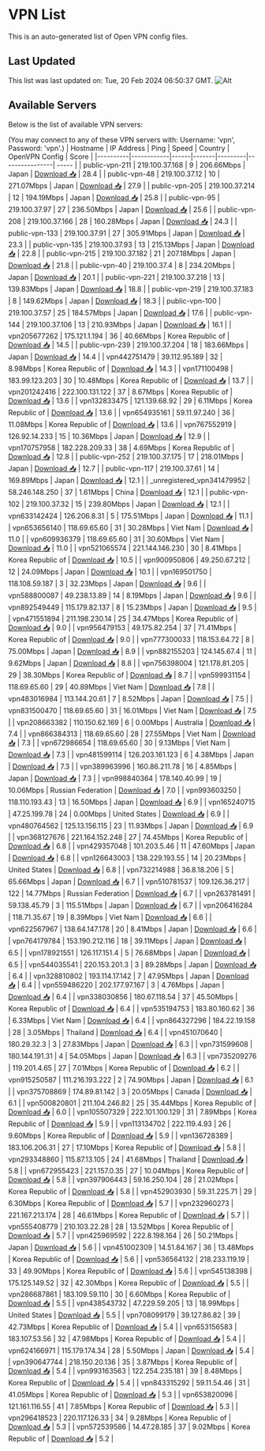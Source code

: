 # VPN List

This is an auto-generated list of Open VPN config files.

## Last Updated

This list was last updated on: Tue, 20 Feb 2024 06:50:37 GMT.
![Alt](https://repobeats.axiom.co/api/embed/186b98318ef1479477931607c1ad7d823f12451f.svg "Repobeats analytics image")

## Available Servers

Below is the list of available VPN servers:

(You may connect to any of these VPN servers with: Username: 'vpn', Password: 'vpn'.)
| Hostname | IP Address | Ping | Speed | Country | OpenVPN Config | Score |
|----------|------------|------|-------|---------|----------------| ----- |
| public-vpn-211 | 219.100.37.168 | 9 | 206.66Mbps | Japan | [Download 📥](./configs/server_0_JP.ovpn) | 28.4 |
| public-vpn-48 | 219.100.37.12 | 10 | 271.07Mbps | Japan | [Download 📥](./configs/server_1_JP.ovpn) | 27.9 |
| public-vpn-205 | 219.100.37.214 | 12 | 194.19Mbps | Japan | [Download 📥](./configs/server_2_JP.ovpn) | 25.8 |
| public-vpn-95 | 219.100.37.97 | 27 | 236.50Mbps | Japan | [Download 📥](./configs/server_3_JP.ovpn) | 25.6 |
| public-vpn-208 | 219.100.37.166 | 28 | 160.28Mbps | Japan | [Download 📥](./configs/server_4_JP.ovpn) | 24.3 |
| public-vpn-133 | 219.100.37.91 | 27 | 305.91Mbps | Japan | [Download 📥](./configs/server_5_JP.ovpn) | 23.3 |
| public-vpn-135 | 219.100.37.93 | 13 | 215.13Mbps | Japan | [Download 📥](./configs/server_6_JP.ovpn) | 22.8 |
| public-vpn-215 | 219.100.37.182 | 21 | 207.18Mbps | Japan | [Download 📥](./configs/server_7_JP.ovpn) | 21.8 |
| public-vpn-40 | 219.100.37.4 | 8 | 234.20Mbps | Japan | [Download 📥](./configs/server_8_JP.ovpn) | 20.1 |
| public-vpn-221 | 219.100.37.218 | 13 | 139.83Mbps | Japan | [Download 📥](./configs/server_9_JP.ovpn) | 18.8 |
| public-vpn-219 | 219.100.37.183 | 8 | 149.62Mbps | Japan | [Download 📥](./configs/server_10_JP.ovpn) | 18.3 |
| public-vpn-100 | 219.100.37.57 | 25 | 184.57Mbps | Japan | [Download 📥](./configs/server_11_JP.ovpn) | 17.6 |
| public-vpn-144 | 219.100.37.106 | 13 | 210.93Mbps | Japan | [Download 📥](./configs/server_12_JP.ovpn) | 16.1 |
| vpn205677262 | 175.121.1.194 | 36 | 40.66Mbps | Korea Republic of | [Download 📥](./configs/server_13_KR.ovpn) | 14.5 |
| public-vpn-239 | 219.100.37.204 | 18 | 183.66Mbps | Japan | [Download 📥](./configs/server_14_JP.ovpn) | 14.4 |
| vpn442751479 | 39.112.95.189 | 32 | 8.98Mbps | Korea Republic of | [Download 📥](./configs/server_15_KR.ovpn) | 14.3 |
| vpn171100498 | 183.99.123.203 | 30 | 10.48Mbps | Korea Republic of | [Download 📥](./configs/server_16_KR.ovpn) | 13.7 |
| vpn201242416 | 222.100.131.122 | 37 | 8.67Mbps | Korea Republic of | [Download 📥](./configs/server_17_KR.ovpn) | 13.6 |
| vpn132833475 | 121.139.68.92 | 29 | 6.11Mbps | Korea Republic of | [Download 📥](./configs/server_18_KR.ovpn) | 13.6 |
| vpn654935161 | 59.11.97.240 | 36 | 11.08Mbps | Korea Republic of | [Download 📥](./configs/server_19_KR.ovpn) | 13.6 |
| vpn767552919 | 126.92.14.233 | 15 | 10.36Mbps | Japan | [Download 📥](./configs/server_20_JP.ovpn) | 12.9 |
| vpn170757958 | 182.228.209.33 | 38 | 4.69Mbps | Korea Republic of | [Download 📥](./configs/server_21_KR.ovpn) | 12.8 |
| public-vpn-252 | 219.100.37.175 | 17 | 218.01Mbps | Japan | [Download 📥](./configs/server_22_JP.ovpn) | 12.7 |
| public-vpn-117 | 219.100.37.61 | 14 | 169.89Mbps | Japan | [Download 📥](./configs/server_23_JP.ovpn) | 12.1 |
| _unregistered_vpn341479952 | 58.246.148.250 | 37 | 1.61Mbps | China | [Download 📥](./configs/server_24_CN.ovpn) | 12.1 |
| public-vpn-102 | 219.100.37.32 | 15 | 239.80Mbps | Japan | [Download 📥](./configs/server_25_JP.ovpn) | 12.1 |
| vpn633142424 | 126.206.8.31 | 5 | 175.51Mbps | Japan | [Download 📥](./configs/server_26_JP.ovpn) | 11.1 |
| vpn653656140 | 118.69.65.60 | 31 | 30.28Mbps | Viet Nam | [Download 📥](./configs/server_27_VN.ovpn) | 11.0 |
| vpn609936379 | 118.69.65.60 | 31 | 30.60Mbps | Viet Nam | [Download 📥](./configs/server_28_VN.ovpn) | 11.0 |
| vpn521065574 | 221.144.146.230 | 30 | 8.41Mbps | Korea Republic of | [Download 📥](./configs/server_29_KR.ovpn) | 10.5 |
| vpn900950806 | 49.250.67.212 | 12 | 24.09Mbps | Japan | [Download 📥](./configs/server_30_JP.ovpn) | 10.1 |
| vpn169501750 | 118.108.59.187 | 3 | 32.23Mbps | Japan | [Download 📥](./configs/server_31_JP.ovpn) | 9.6 |
| vpn588800087 | 49.238.13.89 | 14 | 8.19Mbps | Japan | [Download 📥](./configs/server_32_JP.ovpn) | 9.6 |
| vpn892549449 | 115.179.82.137 | 8 | 15.23Mbps | Japan | [Download 📥](./configs/server_33_JP.ovpn) | 9.5 |
| vpn471551894 | 211.198.230.14 | 25 | 34.47Mbps | Korea Republic of | [Download 📥](./configs/server_34_KR.ovpn) | 9.0 |
| vpn956479153 | 49.175.82.254 | 37 | 71.41Mbps | Korea Republic of | [Download 📥](./configs/server_35_KR.ovpn) | 9.0 |
| vpn777300033 | 118.153.64.72 | 8 | 75.00Mbps | Japan | [Download 📥](./configs/server_36_JP.ovpn) | 8.9 |
| vpn882155203 | 124.145.67.4 | 11 | 9.62Mbps | Japan | [Download 📥](./configs/server_37_JP.ovpn) | 8.8 |
| vpn756398004 | 121.178.81.205 | 29 | 38.30Mbps | Korea Republic of | [Download 📥](./configs/server_38_KR.ovpn) | 8.7 |
| vpn599931154 | 118.69.65.60 | 29 | 40.89Mbps | Viet Nam | [Download 📥](./configs/server_39_VN.ovpn) | 7.8 |
| vpn483016984 | 113.144.20.61 | 7 | 8.52Mbps | Japan | [Download 📥](./configs/server_40_JP.ovpn) | 7.5 |
| vpn831500470 | 118.69.65.60 | 31 | 16.01Mbps | Viet Nam | [Download 📥](./configs/server_41_VN.ovpn) | 7.5 |
| vpn208663382 | 110.150.62.169 | 6 | 0.00Mbps | Australia | [Download 📥](./configs/server_42_AU.ovpn) | 7.4 |
| vpn866384313 | 118.69.65.60 | 28 | 27.55Mbps | Viet Nam | [Download 📥](./configs/server_43_VN.ovpn) | 7.3 |
| vpn672986654 | 118.69.65.60 | 30 | 9.13Mbps | Viet Nam | [Download 📥](./configs/server_44_VN.ovpn) | 7.3 |
| vpn481599114 | 126.203.161.123 | 6 | 4.38Mbps | Japan | [Download 📥](./configs/server_45_JP.ovpn) | 7.3 |
| vpn389963996 | 160.86.211.78 | 16 | 4.85Mbps | Japan | [Download 📥](./configs/server_46_JP.ovpn) | 7.3 |
| vpn998840364 | 178.140.40.99 | 19 | 10.06Mbps | Russian Federation | [Download 📥](./configs/server_47_RU.ovpn) | 7.0 |
| vpn993603250 | 118.110.193.43 | 13 | 16.50Mbps | Japan | [Download 📥](./configs/server_48_JP.ovpn) | 6.9 |
| vpn165240715 | 47.25.199.78 | 24 | 0.00Mbps | United States | [Download 📥](./configs/server_49_US.ovpn) | 6.9 |
| vpn480764562 | 125.13.156.115 | 23 | 11.93Mbps | Japan | [Download 📥](./configs/server_50_JP.ovpn) | 6.9 |
| vpn368127676 | 221.164.152.248 | 27 | 74.45Mbps | Korea Republic of | [Download 📥](./configs/server_51_KR.ovpn) | 6.8 |
| vpn429357048 | 101.203.5.46 | 11 | 47.60Mbps | Japan | [Download 📥](./configs/server_52_JP.ovpn) | 6.8 |
| vpn126643003 | 138.229.193.55 | 14 | 20.23Mbps | United States | [Download 📥](./configs/server_53_US.ovpn) | 6.8 |
| vpn732214988 | 36.8.18.206 | 5 | 65.66Mbps | Japan | [Download 📥](./configs/server_54_JP.ovpn) | 6.7 |
| vpn510781537 | 109.126.36.217 | 122 | 14.77Mbps | Russian Federation | [Download 📥](./configs/server_55_RU.ovpn) | 6.7 |
| vpn263781491 | 59.138.45.79 | 3 | 115.51Mbps | Japan | [Download 📥](./configs/server_56_JP.ovpn) | 6.7 |
| vpn206416284 | 118.71.35.67 | 19 | 8.39Mbps | Viet Nam | [Download 📥](./configs/server_57_VN.ovpn) | 6.6 |
| vpn622567967 | 138.64.147.178 | 20 | 8.41Mbps | Japan | [Download 📥](./configs/server_58_JP.ovpn) | 6.6 |
| vpn764179784 | 153.190.212.116 | 18 | 39.11Mbps | Japan | [Download 📥](./configs/server_59_JP.ovpn) | 6.5 |
| vpn178921551 | 126.117.151.4 | 5 | 76.68Mbps | Japan | [Download 📥](./configs/server_60_JP.ovpn) | 6.5 |
| vpn544035541 | 220.153.201.3 | 3 | 89.28Mbps | Japan | [Download 📥](./configs/server_61_JP.ovpn) | 6.4 |
| vpn328810802 | 193.114.17.142 | 7 | 47.95Mbps | Japan | [Download 📥](./configs/server_62_JP.ovpn) | 6.4 |
| vpn559486220 | 202.177.97.167 | 3 | 4.76Mbps | Japan | [Download 📥](./configs/server_63_JP.ovpn) | 6.4 |
| vpn338030856 | 180.67.118.54 | 37 | 45.50Mbps | Korea Republic of | [Download 📥](./configs/server_64_KR.ovpn) | 6.4 |
| vpn535194753 | 183.80.160.62 | 36 | 6.33Mbps | Viet Nam | [Download 📥](./configs/server_65_VN.ovpn) | 6.4 |
| vpn864327296 | 184.22.19.158 | 28 | 3.05Mbps | Thailand | [Download 📥](./configs/server_66_TH.ovpn) | 6.4 |
| vpn451070640 | 180.29.32.3 | 3 | 27.83Mbps | Japan | [Download 📥](./configs/server_67_JP.ovpn) | 6.3 |
| vpn731599608 | 180.144.191.31 | 4 | 54.05Mbps | Japan | [Download 📥](./configs/server_68_JP.ovpn) | 6.3 |
| vpn735209276 | 119.201.4.65 | 27 | 7.01Mbps | Korea Republic of | [Download 📥](./configs/server_69_KR.ovpn) | 6.2 |
| vpn915250587 | 111.216.193.222 | 2 | 74.90Mbps | Japan | [Download 📥](./configs/server_70_JP.ovpn) | 6.1 |
| vpn375708869 | 174.89.81.142 | 3 | 20.05Mbps | Canada | [Download 📥](./configs/server_71_CA.ovpn) | 6.1 |
| vpn500820801 | 211.104.246.82 | 25 | 35.44Mbps | Korea Republic of | [Download 📥](./configs/server_72_KR.ovpn) | 6.0 |
| vpn105507329 | 222.101.100.129 | 31 | 7.89Mbps | Korea Republic of | [Download 📥](./configs/server_73_KR.ovpn) | 5.9 |
| vpn113134702 | 222.119.4.93 | 26 | 9.60Mbps | Korea Republic of | [Download 📥](./configs/server_74_KR.ovpn) | 5.9 |
| vpn136728389 | 183.106.206.31 | 27 | 17.10Mbps | Korea Republic of | [Download 📥](./configs/server_75_KR.ovpn) | 5.8 |
| vpn293348860 | 115.87.13.105 | 24 | 41.68Mbps | Thailand | [Download 📥](./configs/server_76_TH.ovpn) | 5.8 |
| vpn672955423 | 221.157.0.35 | 27 | 10.04Mbps | Korea Republic of | [Download 📥](./configs/server_77_KR.ovpn) | 5.8 |
| vpn397906443 | 59.16.250.104 | 28 | 21.02Mbps | Korea Republic of | [Download 📥](./configs/server_78_KR.ovpn) | 5.8 |
| vpn452903930 | 59.31.225.71 | 29 | 6.30Mbps | Korea Republic of | [Download 📥](./configs/server_79_KR.ovpn) | 5.7 |
| vpn232960273 | 221.167.213.174 | 28 | 46.61Mbps | Korea Republic of | [Download 📥](./configs/server_80_KR.ovpn) | 5.7 |
| vpn555408779 | 210.103.22.28 | 28 | 13.52Mbps | Korea Republic of | [Download 📥](./configs/server_81_KR.ovpn) | 5.7 |
| vpn425969592 | 222.8.198.164 | 26 | 50.21Mbps | Japan | [Download 📥](./configs/server_82_JP.ovpn) | 5.6 |
| vpn451002309 | 14.51.84.167 | 36 | 13.48Mbps | Korea Republic of | [Download 📥](./configs/server_83_KR.ovpn) | 5.6 |
| vpn536564132 | 218.233.119.19 | 33 | 49.90Mbps | Korea Republic of | [Download 📥](./configs/server_84_KR.ovpn) | 5.6 |
| vpn545138398 | 175.125.149.52 | 32 | 42.30Mbps | Korea Republic of | [Download 📥](./configs/server_85_KR.ovpn) | 5.5 |
| vpn286687861 | 183.109.59.110 | 30 | 6.60Mbps | Korea Republic of | [Download 📥](./configs/server_86_KR.ovpn) | 5.5 |
| vpn438543732 | 47.229.59.205 | 13 | 18.99Mbps | United States | [Download 📥](./configs/server_87_US.ovpn) | 5.5 |
| vpn708099179 | 39.127.86.82 | 39 | 42.73Mbps | Korea Republic of | [Download 📥](./configs/server_88_KR.ovpn) | 5.4 |
| vpn653156583 | 183.107.53.56 | 32 | 47.98Mbps | Korea Republic of | [Download 📥](./configs/server_89_KR.ovpn) | 5.4 |
| vpn624166971 | 115.179.174.34 | 28 | 5.50Mbps | Japan | [Download 📥](./configs/server_90_JP.ovpn) | 5.4 |
| vpn390647744 | 218.150.20.136 | 35 | 3.87Mbps | Korea Republic of | [Download 📥](./configs/server_91_KR.ovpn) | 5.4 |
| vpn993163563 | 122.254.235.181 | 39 | 8.48Mbps | Korea Republic of | [Download 📥](./configs/server_92_KR.ovpn) | 5.4 |
| vpn843315292 | 59.11.54.46 | 31 | 41.05Mbps | Korea Republic of | [Download 📥](./configs/server_93_KR.ovpn) | 5.3 |
| vpn653820096 | 121.161.116.55 | 41 | 7.85Mbps | Korea Republic of | [Download 📥](./configs/server_94_KR.ovpn) | 5.3 |
| vpn296418523 | 220.117.126.33 | 34 | 9.28Mbps | Korea Republic of | [Download 📥](./configs/server_95_KR.ovpn) | 5.3 |
| vpn572539586 | 14.47.28.185 | 37 | 9.02Mbps | Korea Republic of | [Download 📥](./configs/server_96_KR.ovpn) | 5.2 |
